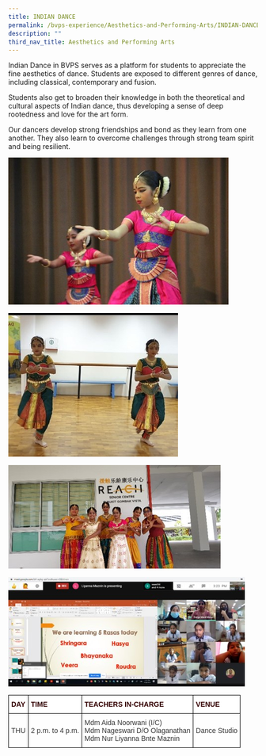```yaml
---
title: INDIAN DANCE
permalink: /bvps-experience/Aesthetics-and-Performing-Arts/INDIAN-DANCE/
description: ""
third_nav_title: Aesthetics and Performing Arts
---
```

Indian Dance in BVPS serves as a platform for students to appreciate the fine aesthetics of dance. Students are exposed to different genres of dance, including classical, contemporary and fusion. 

  

Students also get to broaden their knowledge in both the theoretical and cultural aspects of Indian dance, thus developing a sense of deep rootedness and love for the art form. 

  

Our dancers develop strong friendships and bond as they learn from one another. They also learn to overcome challenges through strong team spirit and being resilient.

![](/images/BVPS%20Experience/Co%20Curricular%20Activities/Aesthetics%20and%20Performing%20Arts/INDIAN%20DANCE/I1.jpg)

![](/images/BVPS%20Experience/Co%20Curricular%20Activities/Aesthetics%20and%20Performing%20Arts/INDIAN%20DANCE/I2.jpg)

![](/images/BVPS%20Experience/Co%20Curricular%20Activities/Aesthetics%20and%20Performing%20Arts/INDIAN%20DANCE/I3.jpg)

![](/images/BVPS%20Experience/Co%20Curricular%20Activities/Aesthetics%20and%20Performing%20Arts/INDIAN%20DANCE/I4.jpg)

<style type="text/css">
.tg  {border-collapse:collapse;border-spacing:0;}
.tg td{border-color:black;border-style:solid;border-width:1px;font-family:Arial, sans-serif;font-size:14px;
  overflow:hidden;padding:10px 5px;word-break:normal;}
.tg th{border-color:black;border-style:solid;border-width:1px;font-family:Arial, sans-serif;font-size:14px;
  font-weight:normal;overflow:hidden;padding:10px 5px;word-break:normal;}
.tg .tg-1b5h{background-color:rgba(255, 255, 255, 0.6);color:#333;text-align:left;vertical-align:middle}
.tg .tg-qkla{background-color:#ffffff;color:#330001;font-weight:bold;text-align:left;vertical-align:middle}
</style>
<table class="tg">
<thead>
  <tr>
    <th class="tg-qkla">DAY</th>
    <th class="tg-qkla">TIME</th>
    <th class="tg-qkla">TEACHERS IN-CHARGE</th>
    <th class="tg-qkla">VENUE</th>
  </tr>
</thead>
<tbody>
  <tr>
    <td class="tg-1b5h">THU</td>
    <td class="tg-1b5h">2 p.m. to 4 p.m.</td>
    <td class="tg-1b5h">Mdm Aida Noorwani (I/C)<br>Mdm Nageswari D/O Olaganathan<br>Mdm Nur Liyanna Bnte Maznin<br></td>
    <td class="tg-1b5h">Dance Studio</td>
  </tr>
</tbody>
</table>